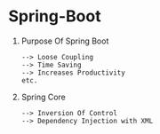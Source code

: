 # Spring-Boot

1. Purpose Of Spring Boot

       --> Loose Coupling
       --> Time Saving
       --> Increases Productivity
       etc.

3. Spring Core
 
       --> Inversion Of Control
       --> Dependency Injection with XML
   
